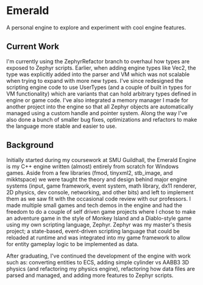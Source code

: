 # Emerald
A personal engine to explore and experiment with cool engine features.

## Current Work
I'm currently using the ZephyrRefactor branch to overhaul how types are exposed to Zephyr scripts. Earlier, when adding engine types like Vec2, the type was explicitly added into the parser and VM which was not scalable when trying to expand with more new types. I've since redesigned the scripting engine code to use UserTypes (and a couple of built in types for VM functionality) which are variants that can hold arbitrary types defined in engine or game code. I've also integrated a memory manager I made for another project into the engine so that all Zephyr objects are automatically managed using a custom handle and pointer system. Along the way I've also done a bunch of smaller bug fixes, optimizations and refactors to make the language more stable and easier to use.

## Background
Initially started during my coursework at SMU Guildhall, the Emerald Engine is my C++ engine written (almost) entirely from scratch for Windows games. Aside from a few libraries (fmod, tinyxml2, stb_image, and mikktspace) we were taught the theory and design behind major engine systems (input, game framework, event system, math library, dx11 renderer, 2D physics, dev console, networking, and other bits) and left to implement them as we saw fit with the occasional code review with our professors. I made multiple small games and tech demos in the engine and had the freedom to do a couple of self driven game projects where I chose to make an adventure game in the style of Monkey Island and a Diablo-style game using my own scripting language, Zephyr. Zephyr was my master's thesis project; a state-based, event-driven scripting language that could be reloaded at runtime and was integrated into my game framework to allow for entity gameplay logic to be implemented as data.

After graduating, I've continued the development of the engine with work such as: converting entities to ECS, adding simple cylinder vs AABB3 3D physics (and refactoring my physics engine), refactoring how data files are parsed and managed, and adding more features to Zephyr scripts.
